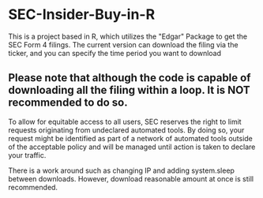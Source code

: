 # SEC-Insider-Buy-in-R
This is a project based in R, which utilizes the "Edgar" Package to get the SEC Form 4 filings.
The current version can download the filing via the ticker, and you can specify the time period you want to download

## Please note that although the code is capable of downloading all the filing within a loop. It is NOT recommended to do so.
To allow for equitable access to all users, SEC reserves the right to limit requests originating from undeclared automated tools. By doing so, your request might be identified as part of a network of automated tools outside of the acceptable policy and will be managed until action is taken to declare your traffic.

There is a work around such as changing IP and adding system.sleep between downloads. However, download reasonable amount at once is still recommended.
